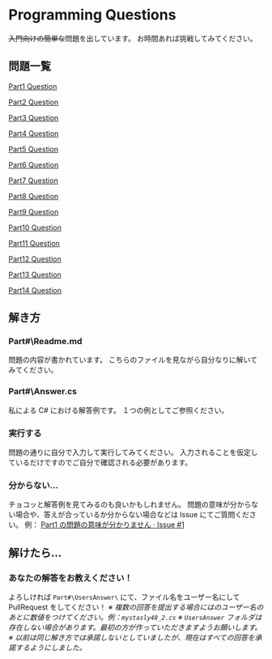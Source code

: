 # Programming Questions
~~入門向けの簡単な~~問題を出しています。
お時間あれば挑戦してみてください。

## 問題一覧
[Part1 Question](https://github.com/mystasly48/ProgrammingQuestion/blob/master/Part1/)

[Part2 Question](https://github.com/mystasly48/ProgrammingQuestion/blob/master/Part2/)

[Part3 Question](https://github.com/mystasly48/ProgrammingQuestion/blob/master/Part3/)

[Part4 Question](https://github.com/mystasly48/ProgrammingQuestion/blob/master/Part4/)

[Part5 Question](https://github.com/mystasly48/ProgrammingQuestion/blob/master/Part5/)

[Part6 Question](https://github.com/mystasly48/ProgrammingQuestion/blob/master/Part6/)

[Part7 Question](https://github.com/mystasly48/ProgrammingQuestion/blob/master/Part7/)

[Part8 Question](https://github.com/mystasly48/ProgrammingQuestion/blob/master/Part8/)

[Part9 Question](https://github.com/mystasly48/ProgrammingQuestion/blob/master/Part9/)

[Part10 Question](https://github.com/mystasly48/ProgrammingQuestion/blob/master/Part10/)

[Part11 Question](https://github.com/mystasly48/ProgrammingQuestion/blob/master/Part11/)

[Part12 Question](https://github.com/mystasly48/ProgrammingQuestion/blob/master/Part12/)

[Part13 Question](https://github.com/mystasly48/ProgrammingQuestion/blob/master/Part13/)

[Part14 Question](https://github.com/mystasly48/ProgrammingQuestion/blob/master/Part14/)

## 解き方

### Part\#\\Readme.md
問題の内容が書かれています。
こちらのファイルを見ながら自分なりに解いてみてください。

### Part\#\\Answer.cs
私による C\# における解答例です。
１つの例としてご参照ください。

### 実行する
問題の通りに自分で入力して実行してみてください。
入力されることを仮定しているだけですのでご自分で確認される必要があります。

### 分からない...
チョコッと解答例を見てみるのも良いかもしれません。
問題の意味が分からない場合や、答えが合っているか分からない場合などは Issue にてご質問ください。
例： [Part1 の問題の意味が分かりません · Issue #1](https://github.com/mystasly48/ProgrammingQuestion/issues/1)

## 解けたら...

### あなたの解答をお教えください！
よろしければ `Part#\UsersAnswer\` にて、ファイル名をユーザー名にして PullRequest をしてください！
*※ 複数の回答を提出する場合にはのユーザー名のあとに数値をつけてください。例：`mystasly48_2.cs`*
*※ `UsersAnswer` フォルダは存在しない場合があります。最初の方が作っていただきますようお願いします。*
*※ 以前は同じ解き方では承諾しないとしていましたが、現在はすべての回答を承諾するようにしました。*
